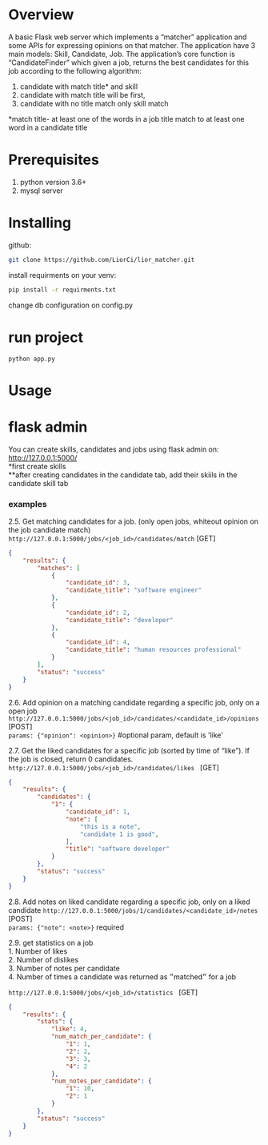 
Overview
=======
A basic Flask web server which implements a “matcher” application and
some APIs for expressing opinions on that matcher. 
The application have 3 main models: Skill, Candidate, Job.
The application’s core function is “CandidateFinder” which given a job, returns the best
candidates for this job according to the following algorithm:
 1. candidate with match title* and skill
 2. candidate with match title will be first,
 3. candidate with no title match only skill match
 
*match title- at least one of the words in a job title match to at least one word in a candidate title

Prerequisites
==========
1. python version 3.6+
2. mysql server

Installing
==========
github:
```bash
git clone https://github.com/LiorCi/lior_matcher.git
```
install requirments on your venv: 
```bash
pip install -r requirments.txt
```
change db configuration on config.py
# run project
```python app.py```

Usage
=====

# flask admin
You can create skills, candidates and jobs using flask admin on: http://127.0.0.1:5000/ \
*first create skills \
**after creating candidates in the candidate tab, add their skiils in the candidate skill tab

### examples
2.5. Get matching candidates for a job. (only open jobs, whiteout opinion on the job candidate match)
```http://127.0.0.1:5000/jobs/<job_id>/candidates/match``` [GET]
```json
{
    "results": {
        "matches": [
            {
                "candidate_id": 3,
                "candidate_title": "software engineer"
            },
            {
                "candidate_id": 2,
                "candidate_title": "developer"
            },
            {
                "candidate_id": 4,
                "candidate_title": "human resources professional"
            }
        ],
        "status": "success"
    }
}
```
2.6. Add opinion on a matching candidate regarding a specific job, only on a open job
```http://127.0.0.1:5000/jobs/<job_id>/candidates/<candidate_id>/opinions``` [POST] \
```params: {"opinion": <opinion>}``` #optional param, default is 'like'

2.7. Get the liked candidates for a specific job (sorted by time of “like”). If the job is closed, return 0 candidates.
```http://127.0.0.1:5000/jobs/<job_id>/candidates/likes ``` [GET]
```json
{
    "results": {
        "candidates": {
            "1": {
                "candidate_id": 1,
                "note": [
                    "this is a note",
                    "candidate 1 is good",
                ],
                "title": "software developer"
            }
        },
        "status": "success"
    }
}
```

2.8. Add notes on liked candidate regarding a specific job, only on a liked candidate 
```http://127.0.0.1:5000/jobs/1/candidates/<candidate_id>/notes``` [POST] \
```params: {"note": <note>}``` required

2.9. get statistics on a job \
    1. Number of likes \
    2. Number of dislikes \
    3. Number of notes per candidate \
    4. Number of times a candidate was returned as ״matched״ for a job

```http://127.0.0.1:5000/jobs/<job_id>/statistics ``` [GET]
```json
{
    "results": {
        "stats": {
            "like": 4,
            "num_match_per_candidate": {
                "1": 1,
                "2": 2,
                "3": 3,
                "4": 2
            },
            "num_notes_per_candidate": {
                "1": 10,
                "2": 1
            }
        },
        "status": "success"
    }
}
```
